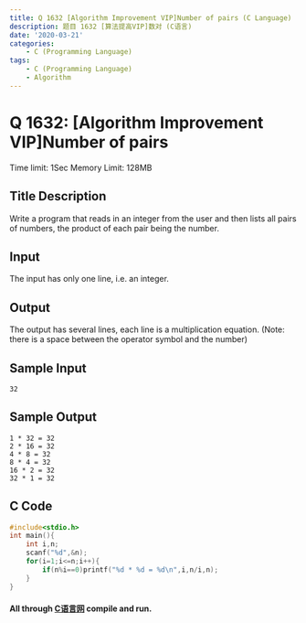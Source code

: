 ```yaml
---
title: Q 1632 [Algorithm Improvement VIP]Number of pairs (C Language)
description: 题目 1632 [算法提高VIP]数对 (C语言)
date: '2020-03-21'
categories:
    - C (Programming Language)
tags:
    - C (Programming Language)
    - Algorithm
---
```


# Q 1632: [Algorithm Improvement VIP]Number of pairs
Time limit: 1Sec Memory Limit: 128MB
## Title Description
Write a program that reads in an integer from the user and then lists all pairs of numbers, the product of each pair being the number.
## Input
The input has only one line, i.e. an integer. 
## Output
The output has several lines, each line is a multiplication equation. (Note: there is a space between the operator symbol and the number)
## Sample Input
```
32 
```
## Sample Output
```
1 * 32 = 32
2 * 16 = 32
4 * 8 = 32
8 * 4 = 32
16 * 2 = 32
32 * 1 = 32
```
## C Code
```c
#include<stdio.h>
int main(){
    int i,n;
    scanf("%d",&n);
    for(i=1;i<=n;i++){
        if(n%i==0)printf("%d * %d = %d\n",i,n/i,n);
    }
}
```
#### All through [C语言网](https://www.dotcpp.com/) compile and run.